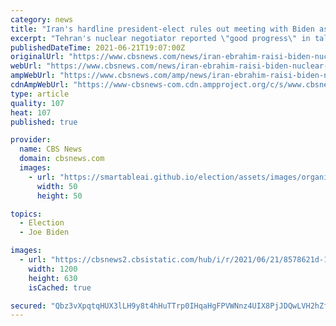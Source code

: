 ```yaml
---
category: news
title: "Iran's hardline president-elect rules out meeting with Biden as nuclear talks paused for \"decision making\""
excerpt: "Tehran's nuclear negotiator reported \"good progress\" in talks over the nuclear deal, but incoming leader Ebrahim Raisin may hit the brakes."
publishedDateTime: 2021-06-21T19:07:00Z
originalUrl: "https://www.cbsnews.com/news/iran-ebrahim-raisi-biden-nuclear-deal-united-states/"
webUrl: "https://www.cbsnews.com/news/iran-ebrahim-raisi-biden-nuclear-deal-united-states/"
ampWebUrl: "https://www.cbsnews.com/amp/news/iran-ebrahim-raisi-biden-nuclear-deal-united-states/"
cdnAmpWebUrl: "https://www-cbsnews-com.cdn.ampproject.org/c/s/www.cbsnews.com/amp/news/iran-ebrahim-raisi-biden-nuclear-deal-united-states/"
type: article
quality: 107
heat: 107
published: true

provider:
  name: CBS News
  domain: cbsnews.com
  images:
    - url: "https://smartableai.github.io/election/assets/images/organizations/cbsnews.com-50x50.jpg"
      width: 50
      height: 50

topics:
  - Election
  - Joe Biden

images:
  - url: "https://cbsnews2.cbsistatic.com/hub/i/r/2021/06/21/8578621d-1f9d-4b0d-8837-9eba4da85bd9/thumbnail/1200x630g8/b53d1f47c5fd34045a8ef2ee032f1524/iran-raisi-1233575278.jpg"
    width: 1200
    height: 630
    isCached: true

secured: "Qbz3vXpqtqHUX3lLH9y8t4hHuTTrp0IHqaHgFPVWNnz4UIX8PjJDQwLVH2hZff3vvFDWK1SUNEDWSzwOXWYDggTtYPxtHNzgfXFyCgBFeXC2TQUXDZ5jdF+ETa2dNtzN1vtHtKfB9lIMO6jQLwkYmRQGX1k+XVqs0Dy6XZQ3ncPEcWstH6eOd6XvfimPwwVgMoITMXP1mkCAQlyVnEp5wKZsRa0xCF8EZkqBTp3gniy/i3UXtqz09m5RRHUnVptcPVCKYJL8J5rjWMaftWccTfhRyPrMFclmyhxv9ys1n09qgvLng+3nC/Qc77W0zBNWp/XLfJSb4RgbxsCKjQboRN5BdQv7p9r6fx+7nzaCmeY=;IEtTV+NzaxMGmxm8tk81/A=="
---
```



